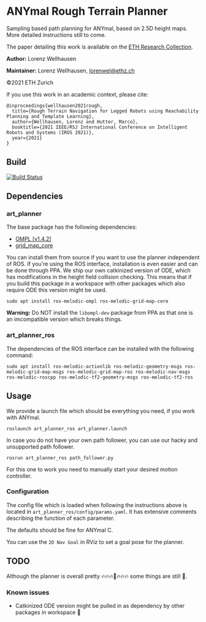 # ANYmal Rough Terrain Planner

Sampling based path planning for ANYmal, based on 2.5D height maps.
More detailed instructions still to come.

The paper detailing this work is available on the [ETH Research Collection](https://www.research-collection.ethz.ch/bitstream/handle/20.500.11850/507668/1/2021_iros_wellhausen_planner_final_version.pdf).

**Author:** Lorenz Wellhausen

**Maintainer:** Lorenz Wellhausen, [lorenwel@ethz.ch](lorenwel@ethz.ch)

©2021 ETH Zurich

If you use this work in an academic context, please cite:

```
@inproceedings{wellhausen2021rough,
  title={Rough Terrain Navigation for Legged Robots using Reachability Planning and Template Learning},
  author={Wellhausen, Lorenz and Hutter, Marco},
  booktitle={2021 IEEE/RSJ International Conference on Intelligent Robots and Systems (IROS 2021)},
  year={2021}
}
```

## Build
[![Build Status](https://ci.leggedrobotics.com/buildStatus/icon?job=bitbucket_leggedrobotics/art_planner/master)](https://ci.leggedrobotics.com/job/bitbucket_leggedrobotics/job/art_planner/job/master/)

## Dependencies

### art_planner

The base package has the following dependencies:

- [OMPL \[v1.4.2\]](https://github.com/ompl/ompl)
- [grid\_map\_core](git@github.com:ANYbotics/grid_map.git)

You can install them from source if you want to use the planner independent of ROS.
If you're using the ROS interface, installation is even easier and can be done through PPA.
We ship our own catkinized version of ODE, which has modifications in the height field collision checking.
This means that if you build this package in a workspace with other packages which also require ODE this version might be used.

`sudo apt install ros-melodic-ompl ros-melodic-grid-map-core`

**Warning:** Do NOT install the `libompl-dev` package from PPA as that one is an imcompatible version which breaks things.

### art\_planner\_ros

The dependencies of the ROS interface can be installed with the following command:

`sudo apt install ros-melodic-actionlib ros-melodic-geometry-msgs ros-melodic-grid-map-msgs ros-melodic-grid-map-ros ros-melodic-nav-msgs ros-melodic-roscpp ros-melodic-tf2-geometry-msgs ros-melodic-tf2-ros`

## Usage

We provide a launch file which should be everything you need, if you work with ANYmal.

`roslaunch art_planner_ros art_planner.launch`

In case you do not have your own path follower, you can use our hacky and unsupported path follower.

`rosrun art_planner_ros path_follower.py`

For this one to work you need to manually start your desired motion controller.

### Configuration

The config file which is loaded when following the instructions above is located in `art_planner_ros/config/params.yaml`.
It has extensive comments describing the function of each parameter.

The defaults should be fine for ANYmal C.

You can use the `2D Nav Goal` in RViz to set a goal pose for the planner.

## TODO

Although the planner is overall pretty :fire::fire::fire::100::fire::fire::fire: some things are still :poop:.

### Known issues

- Catkinized ODE version might be pulled in as dependency by other packages in workspace :bowling:
